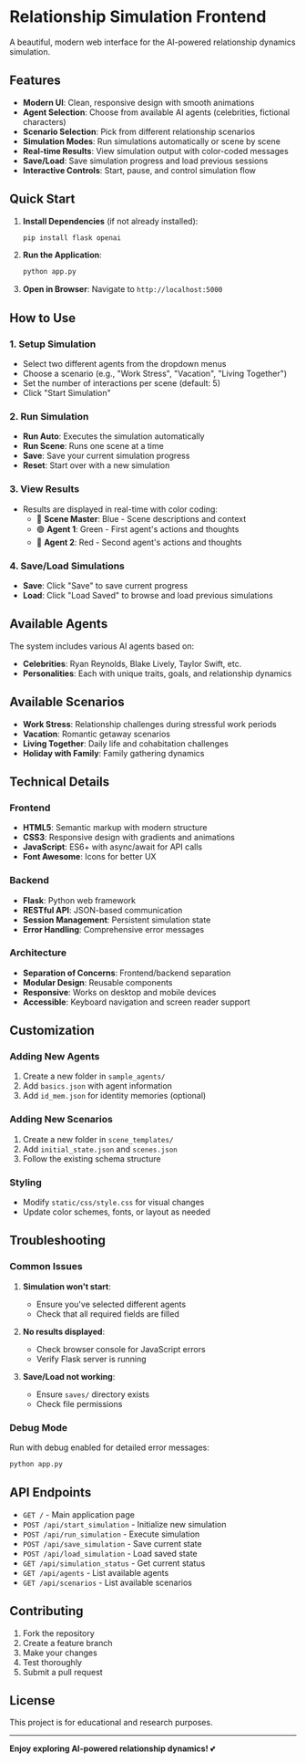 # Relationship Simulation Frontend

A beautiful, modern web interface for the AI-powered relationship dynamics simulation.

## Features

- **Modern UI**: Clean, responsive design with smooth animations
- **Agent Selection**: Choose from available AI agents (celebrities, fictional characters)
- **Scenario Selection**: Pick from different relationship scenarios
- **Simulation Modes**: Run simulations automatically or scene by scene
- **Real-time Results**: View simulation output with color-coded messages
- **Save/Load**: Save simulation progress and load previous sessions
- **Interactive Controls**: Start, pause, and control simulation flow

## Quick Start

1. **Install Dependencies** (if not already installed):
   ```bash
   pip install flask openai
   ```

2. **Run the Application**:
   ```bash
   python app.py
   ```

3. **Open in Browser**:
   Navigate to `http://localhost:5000`

## How to Use

### 1. Setup Simulation
- Select two different agents from the dropdown menus
- Choose a scenario (e.g., "Work Stress", "Vacation", "Living Together")
- Set the number of interactions per scene (default: 5)
- Click "Start Simulation"

### 2. Run Simulation
- **Run Auto**: Executes the simulation automatically
- **Run Scene**: Runs one scene at a time
- **Save**: Save your current simulation progress
- **Reset**: Start over with a new simulation

### 3. View Results
- Results are displayed in real-time with color coding:
  - 🔵 **Scene Master**: Blue - Scene descriptions and context
  - 🟢 **Agent 1**: Green - First agent's actions and thoughts
  - 🔴 **Agent 2**: Red - Second agent's actions and thoughts

### 4. Save/Load Simulations
- **Save**: Click "Save" to save current progress
- **Load**: Click "Load Saved" to browse and load previous simulations

## Available Agents

The system includes various AI agents based on:
- **Celebrities**: Ryan Reynolds, Blake Lively, Taylor Swift, etc.
- **Personalities**: Each with unique traits, goals, and relationship dynamics

## Available Scenarios

- **Work Stress**: Relationship challenges during stressful work periods
- **Vacation**: Romantic getaway scenarios
- **Living Together**: Daily life and cohabitation challenges
- **Holiday with Family**: Family gathering dynamics

## Technical Details

### Frontend
- **HTML5**: Semantic markup with modern structure
- **CSS3**: Responsive design with gradients and animations
- **JavaScript**: ES6+ with async/await for API calls
- **Font Awesome**: Icons for better UX

### Backend
- **Flask**: Python web framework
- **RESTful API**: JSON-based communication
- **Session Management**: Persistent simulation state
- **Error Handling**: Comprehensive error messages

### Architecture
- **Separation of Concerns**: Frontend/backend separation
- **Modular Design**: Reusable components
- **Responsive**: Works on desktop and mobile devices
- **Accessible**: Keyboard navigation and screen reader support

## Customization

### Adding New Agents
1. Create a new folder in `sample_agents/`
2. Add `basics.json` with agent information
3. Add `id_mem.json` for identity memories (optional)

### Adding New Scenarios
1. Create a new folder in `scene_templates/`
2. Add `initial_state.json` and `scenes.json`
3. Follow the existing schema structure

### Styling
- Modify `static/css/style.css` for visual changes
- Update color schemes, fonts, or layout as needed

## Troubleshooting

### Common Issues

1. **Simulation won't start**:
   - Ensure you've selected different agents
   - Check that all required fields are filled

2. **No results displayed**:
   - Check browser console for JavaScript errors
   - Verify Flask server is running

3. **Save/Load not working**:
   - Ensure `saves/` directory exists
   - Check file permissions

### Debug Mode
Run with debug enabled for detailed error messages:
```bash
python app.py
```

## API Endpoints

- `GET /` - Main application page
- `POST /api/start_simulation` - Initialize new simulation
- `POST /api/run_simulation` - Execute simulation
- `POST /api/save_simulation` - Save current state
- `POST /api/load_simulation` - Load saved state
- `GET /api/simulation_status` - Get current status
- `GET /api/agents` - List available agents
- `GET /api/scenarios` - List available scenarios

## Contributing

1. Fork the repository
2. Create a feature branch
3. Make your changes
4. Test thoroughly
5. Submit a pull request

## License

This project is for educational and research purposes.

---

**Enjoy exploring AI-powered relationship dynamics!** 💕 